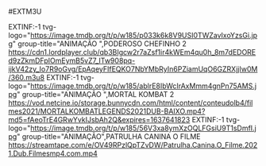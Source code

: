#EXTM3U


EXTINF:-1 tvg-logo="https://image.tmdb.org/t/p/w185/p033k6k8V9USI0TWZavIxoYzsGi.jpg" group-title="ANIMAÇÃO ",PODEROSO CHEFINHO 2
https://cdn1.lordplayer.club/qb3BIgcw2r7aZsf1ir4kWEm4qu0h_8m7dEDOREd9zZkmDFpIOmEymB5vZ7_ITw908pq-ijkV42zy_Io7R9oGvg/EpAqeyFIfEQKO7NbYMbRyIn6PZiamUqO6GZRXjjIw0M/360.m3u8
EXTINF:-1 tvg-logo="https://image.tmdb.org/t/p/w185/ablrE8IbWcIrAxMmm4gnPn75AMS.jpg" group-title="ANIMAÇÃO ",MORTAL KOMBAT 2
https://vod.netcine.io/storage.bunnycdn.com/html/content/conteudolb4/filmes2021/MORTALKOMBATLEGENDS2021DUB-BAIXO.mp4?md5=fAeoTrE4GRwYvkIJsbAh2Q&expires=1637641823
EXTINF:-1 tvg-logo="https://image.tmdb.org/t/p/w185/56V3xa8ymXzOQLFGsiU9T1sDmfI.jpg" group-title="ANIMAÇÃO",PATRULHA CANINA O FILME
https://streamtape.com/e/OV49RPzlQpTZvDW/Patrulha.Canina.O_Filme.2021.Dub.Filmesmp4.com.mp4
